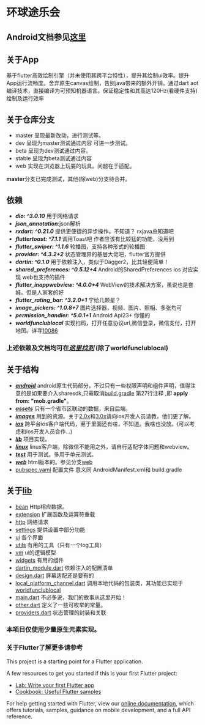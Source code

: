 # 环球途乐会
## Android文档参见[这里](https://gitee.com/Tokra/WorldFunClub-Android/blob/master/README.md)
## 关于App

基于flutter高效绘制引擎（并未使用其跨平台特性），提升其绘制ui效率。提升App运行流畅度。舍弃原生canvas绘制，告别java带来的额外开销。通过dart aot
编译技术，直接编译为可预知机器语言。保证稳定性和其高达120Hz(看硬件支持)绘制及运行效率

## 关于仓库分支

* master 呈现最新改动，进行测试等。
* dev 呈现为master测试通过内容 可进一步测试。
* beta 呈现为dev测试通过内容。
* stable 呈现为beta测试通过内容
* web 实现在浏览器上玩耍的玩具。问题在于适配。 

**master**分支已完成测试，其他(除web)分支待合并。

## 依赖

* _**dio: ^3.0.10**_ 用于网络请求
* **_json_annotation_**:json解析
* **_rxdart: ^0.21.0_** 提供更便捷的异步操作。不知道？ rxjava总知道吧
* **_fluttertoast: ^7.1.1_** 调用Toast吧 作者应该有比较猛的功能，没用到
* **_flutter_swiper: ^1.1.6_** 轮播图，支持各种形式的轮播图
* **_provider: ^4.3.2+2_** 状态管理界的基层大佬吧，flutter官方提供
* **_dartin: ^0.1.0_** 用于依赖注入，类似于Dagger2，比其轻便简单！
* **_shared_preferences: ^0.5.12+4_** Android的SharedPreferences ios 对应实现 web也支持的插件
* **_flutter_inappwebview: ^4.0.0+4_** WebView的技术解决方案，虽说也是套娃。但是人家套的好
* **_flutter_rating_bar: ^3.2.0+1_** 宁给几颗星？
* **_image_pickers: ^1.0.8+7_** 图片选择器，视频、图片、照相、多张均可
* **_permission_handler: ^5.0.1+1_** Android Api23+ 你懂的
* **_worldfunclublocal_** 实现扫码，打开任意协议url,微信登录，微信支付，打开地图。详寻[10086](https://github.com/AndromedaX7/worldfunclublocal)   
### 上述依赖及文档均可在[**_这里找到_**](https://pub.dev/) (除了worldfunclublocal)

## 关于结构
* [_**android**_](android) android原生代码部分，不过只有一些权限声明和组件声明，值得注意的是如果要介入sharesdk,只需取消[build.gradle](android/app/build.gradle) 第27行注释 ,即 **apply from: "mob.gradle"**。
* [_**assets**_](assets) 只有一个省市区联动的数据，来自后端。
* [_**images**_](images) 用到的资源。关于[2.0x](images/2.0x)和[3.0x](images/3.0x)请向ios开发人员请教，他们更了解。
* [_**ios**_](ios) 跨平台ios客户端代码，至于里面还有啥，不知道。我啥也没放。(可以考虑和ios开发人员合作...)
* [_**lib**_](lib) 项目实现。
* [_**linux**_](linux) linux客户端，除微信不能用之外，请自行适配字体问题和webview。
* [_**test**_](test) 用于测试。多用于单元测试。
* [_**web**_](web) html版本的。参见分支[web](https://github.com/AndromedaX7/worldfunclub/tree/web)
* [pubspec.yaml](pubspec.yaml) 配置文件 意义同 AndroidManifest.xml和 build.gradle

## 关于[lib](lib)
* [bean](lib/bean) Http相应数据。
* [extension](lib/extensions) 扩展函数及运算符重载
* [http](lib/http) 网络请求
* [settings](lib/settings) 提供设置中部分功能
* [ui](lib/ui) 各个界面
* [utils](lib/utils) 有用的工具（只有一个log工具）
* [vm](lib/vm) ui的逻辑模型
* [widgets](lib/widgets) 有用的组件
* [dartin_module.dart](lib/dartin_module.dart) 依赖注入的配置清单
* [design.dart](lib/design.dart) 屏幕适配还是要有的
* [local_platform_channel.dart](lib/local_platform_channel.dart) 调用本地代码的包装类，其功能已实现于[worldfunclublocal](https://github.com/AndromedaX7/worldfunclublocal)
* [main.dart](lib/main.dart) 不必多说，我们的故事从这里开始！
* [other.dart](lib/other.dart) 定义了一些可枚举的常量。
* [providers.dart](lib/providers.dart) 状态管理的封装和关联

### 本项目仅使用少量原生元素实现。

### 关于Flutter了解更多请参考

This project is a starting point for a Flutter application.

A few resources to get you started if this is your first Flutter project:

- [Lab: Write your first Flutter app](https://flutter.dev/docs/get-started/codelab)
- [Cookbook: Useful Flutter samples](https://flutter.dev/docs/cookbook)

For help getting started with Flutter, view our
[online documentation](https://flutter.dev/docs), which offers tutorials, samples, guidance on mobile development, and a
full API reference.

